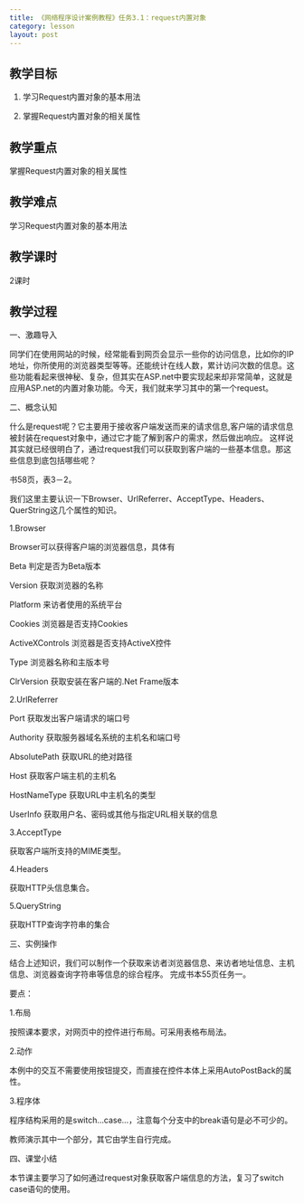 ```yaml
---
title: 《网络程序设计案例教程》任务3.1：request内置对象
category: lesson
layout: post
---
```


## 教学目标

1. 学习Request内置对象的基本用法

2. 掌握Request内置对象的相关属性


## 教学重点

掌握Request内置对象的相关属性

## 教学难点

学习Request内置对象的基本用法

## 教学课时

2课时

## 教学过程

一、激趣导入

同学们在使用网站的时候，经常能看到网页会显示一些你的访问信息，比如你的IP地址，你所使用的浏览器类型等等。还能统计在线人数，累计访问次数的信息。这些功能看起来很神秘、复杂，但其实在ASP.net中要实现起来却非常简单，这就是应用ASP.net的内置对象功能。今天，我们就来学习其中的第一个request。

二、概念认知

什么是request呢？它主要用于接收客户端发送而来的请求信息,客户端的请求信息被封装在request对象中，通过它才能了解到客户的需求，然后做出响应。
这样说其实就已经很明白了，通过request我们可以获取到客户端的一些基本信息。那这些信息到底包括哪些呢？

书58页，表3－2。

我们这里主要认识一下Browser、UrlReferrer、AcceptType、Headers、QuerString这几个属性的知识。

1.Browser

Browser可以获得客户端的浏览器信息，具体有

Beta       判定是否为Beta版本

Version     获取浏览器的名称

Platform    来访者使用的系统平台

Cookies    浏览器是否支持Cookies

ActiveXControls 浏览器是否支持ActiveX控件

Type       浏览器名称和主版本号

ClrVersion   获取安装在客户端的.Net Frame版本

2.UrlReferrer

Port       获取发出客户端请求的端口号

Authority   获取服务器域名系统的主机名和端口号

AbsolutePath   获取URL的绝对路径

Host       获取客户端主机的主机名

HostNameType  获取URL中主机名的类型

UserInfo    获取用户名、密码或其他与指定URL相关联的信息

3.AcceptType

获取客户端所支持的MIME类型。

4.Headers

获取HTTP头信息集合。

5.QueryString

获取HTTP查询字符串的集合

三、实例操作

结合上述知识，我们可以制作一个获取来访者浏览器信息、来访者地址信息、主机信息、浏览器查询字符串等信息的综合程序。
完成书本55页任务一。

要点：

1.布局

按照课本要求，对网页中的控件进行布局。可采用表格布局法。

2.动作

本例中的交互不需要使用按钮提交，而直接在控件本体上采用AutoPostBack的属性。

3.程序体

程序结构采用的是switch…case…，注意每个分支中的break语句是必不可少的。

教师演示其中一个部分，其它由学生自行完成。

四、课堂小结

本节课主要学习了如何通过request对象获取客户端信息的方法，复习了switch case语句的使用。